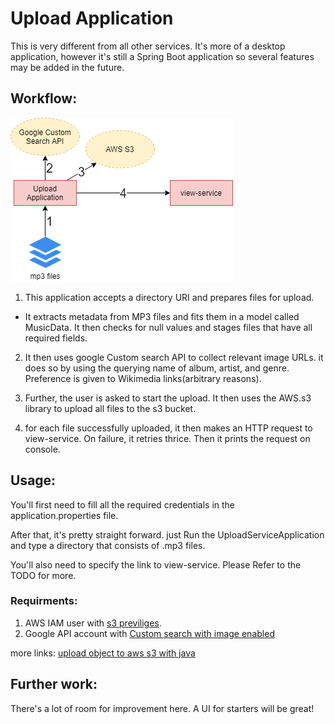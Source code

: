 # Upload Application

This is very different from all other services. It's more of a desktop application, however it's still a Spring Boot application so several features may be added in the future.


## Workflow:

![alt text](../Images/upload-application-flow.png)

1. This application accepts a directory URI and prepares files for upload.
 * It extracts metadata from MP3 files and fits them in a model called MusicData. It then checks for null values and stages files that have all required fields.

2. It then uses google Custom search API to collect relevant image URLs. it does so by using the querying name of album, artist, and genre. Preference is given to Wikimedia links(arbitrary reasons).

3. Further, the user is asked to start the upload. It then uses the AWS.s3 library to upload all files to the s3 bucket. 

4. for each file successfully uploaded, it then makes an HTTP request to view-service. On failure, it retries thrice. Then it prints the request on console.

## Usage:

You'll first need to fill all the required credentials in the application.properties file.

After that, it's pretty straight forward. just Run the UploadServiceApplication and type a directory that consists of .mp3 files. 

You'll also need to specify the link to view-service.
Please Refer to the TODO for more.

### Requirments:

1. AWS IAM user with [s3 previliges](https://aws.amazon.com/blogs/security/writing-iam-policies-how-to-grant-access-to-an-amazon-s3-bucket/).
2. Google API account with [Custom search with image enabled](https://cse.google.com/cse/all)


more links: 
[upload object to aws s3 with java](https://docs.aws.amazon.com/AmazonS3/latest/dev/UploadObjSingleOpJava.html)

## Further work:

There's a lot of room for improvement here. A UI for starters will be great!